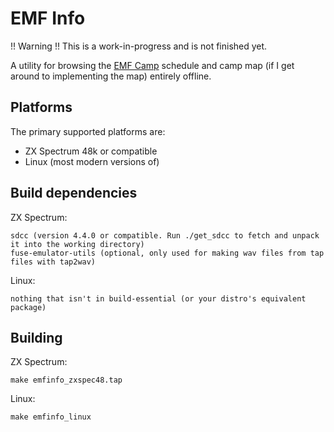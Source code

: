 # EMF Info

!! Warning !! This is a work-in-progress and is not finished yet.

A utility for browsing the [EMF Camp](https://www.emfcamp.org/) schedule and camp map (if I get around to implementing the map) entirely offline.

## Platforms

The primary supported platforms are:
- ZX Spectrum 48k or compatible
- Linux (most modern versions of)

## Build dependencies

ZX Spectrum:

    sdcc (version 4.4.0 or compatible. Run ./get_sdcc to fetch and unpack it into the working directory)
    fuse-emulator-utils (optional, only used for making wav files from tap files with tap2wav)

Linux:

    nothing that isn't in build-essential (or your distro's equivalent package)

## Building

ZX Spectrum:

    make emfinfo_zxspec48.tap

Linux:

    make emfinfo_linux
